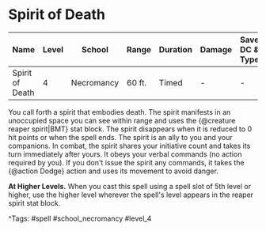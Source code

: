 # Spirit of Death

| Name | Level | School | Range | Duration | Damage | Save DC & Type |
|------|-------|--------|-------|----------|--------|----------------|
| Spirit of Death | 4 | Necromancy | 60 ft. | Timed | - | - |

You call forth a spirit that embodies death. The spirit manifests in an unoccupied space you can see within range and uses the {@creature reaper spirit|BMT} stat block. The spirit disappears when it is reduced to 0 hit points or when the spell ends. The spirit is an ally to you and your companions. In combat, the spirit shares your initiative count and takes its turn immediately after yours. It obeys your verbal commands (no action required by you). If you don't issue the spirit any commands, it takes the {@action Dodge} action and uses its movement to avoid danger.

**At Higher Levels.** When you cast this spell using a spell slot of 5th level or higher, use the higher level wherever the spell's level appears in the reaper spirit stat block.

^Tags: #spell #school_necromancy #level_4